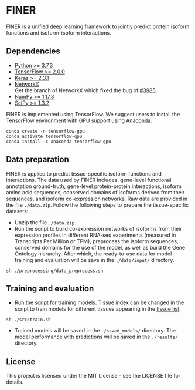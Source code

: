 # FINER
FINER is a unified deep learning framework to jointly predict protein isoform functions and isoform-isoform interactions.

## Dependencies
- [Python >= 3.7.3](https://www.python.org/downloads/release/python-373/)</br>
- [TensorFlow >= 2.0.0](https://www.tensorflow.org/)</br>
- [Keras >= 2.3.1](https://keras.io/)</br>
- [NetworkX](https://github.com/haochenucr/networkx/tree/bugfix-for-to_scipy_sparse_matrix-function)</br>
Get the branch of NetworkX which fixed the bug of [#3985](https://github.com/networkx/networkx/pull/3985).</br>
- [NumPy >= 1.17.3](https://numpy.org/)</br>
- [SciPy >= 1.3.2](https://www.scipy.org/)</br>

FINER is implemented using TensorFlow. We suggest users to install the TensorFlow environment with GPU support using [Anaconda](https://anaconda.org/anaconda/tensorflow-gpu).
```
conda create -n tensorflow-gpu
conda activate tensorflow-gpu
conda install -c anaconda tensorflow-gpu
```

## Data preparation
FINER is applied to predict tissue-specific isoform functions and interactions. The data used by FINER includes: gene-level functional annotation ground-truth, gene-level protein-protein interactions, isoform amino acid sequences, conserved domains of isoforms derived from their sequences, and isoform co-expression networks. Raw data are provided in the file `./data.zip`. Follow the following steps to prepare the tissue-specific datasets:
- Unzip the file `./data.zip`.
- Run the script to build co-expression networks of isoforms from their expression profiles in different RNA-seq experiments (measured in Transcripts Per Million or TPM), preprocess the isoform sequences, conserved domains for the use of the model, as well as build the Gene Ontology hierarchy. After which, the ready-to-use data for model training and evaluation will be save in the `./data/input/` directory.
```
sh ./preprocessing/data_preprocess.sh
```


## Training and evaluation
- Run the script for training models. Tissue index can be changed in the script to train models for different tissues appearing in the [tissue list](https://github.com/haochenucr/FINER/blob/main/src/train.sh).
```
sh ./src/train.sh
```
- Trained models will be saved in the `./saved_models/` directory. The model performance with predictions will be saved in the `./results/` directory.

## License
This project is licensed under the MIT License - see the LICENSE file for details.

